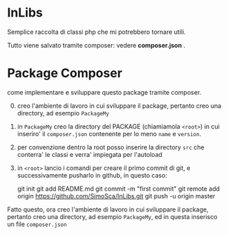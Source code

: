 InLibs
======

Semplice raccolta di classi php che mi potrebbero tornare utili.

Tutto viene salvato tramite composer: vedere **composer.json** .




Package Composer
================
come implementare e sviluppare questo package tramite composer.

0. creo l'ambiente di lavoro in cui sviluppare il package, pertanto creo una directory, ad esempio `PackageMy`
1. in `PackageMy` creo la directory del PACKAGE (chiamiamola `<root>`) in cui inseriro' il `composer.json` contenente per lo meno `name` e `version`.
2. per convenzione dentro la root posso inserire la directory `src` che conterra' le classi e verra' impiegata per l'autoload
3. in `<root>` lancio i comandi per creare il primo commit di git, e successivamente pusharlo in github, in questo caso:

    git init
    git add README.md
    git commit -m "first commit"
    git remote add origin https://github.com/SimoSca/InLibs.git
    git push -u origin master

Fatto questo, ora creo l'ambiente di lavoro in cui sviluppare il package,
pertanto creo una directory, ad esempio `PackageMy`, ed in questa inserisco un file `composer.json`
